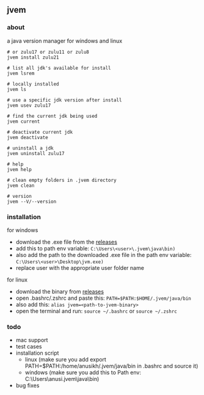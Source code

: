 ## jvem

### about
a java version manager for windows and linux

```
# or zulu17 or zulu11 or zulu8
jvem install zulu21 

# list all jdk's available for install
jvem lsrem 

# locally installed
jvem ls

# use a specific jdk version after install
jvem usev zulu17

# find the current jdk being used
jvem current

# deactivate current jdk
jvem deactivate

# uninstall a jdk
jvem uninstall zulu17

# help
jvem help

# clean empty folders in .jvem directory
jvem clean

# version
jvem --V/--version
```

### installation
for windows
- download the .exe file from the [releases](https://github.com/anusikh/jvem/releases)
- add this to path env variable: `C:\Users\<user>\.jvem\java\bin)`
- also add the path to the downloaded .exe file in the path env variable: `C:\Users\<user>\Desktop\jvm.exe)`
- replace user with the appropriate user folder name

for linux
- download the binary from [releases](https://github.com/anusikh/jvem/releases)
- open .bashrc/.zshrc and paste this: `PATH=$PATH:$HOME/.jvem/java/bin`
- also add this: `alias jvem=<path-to-jvem-binary>`
- open the terminal and run: `source ~/.bashrc` or `source ~/.zshrc`

### todo
- mac support
- test cases
- installation script
  - linux (make sure you add export PATH=$PATH:/home/anusikh/.jvem/java/bin in .bashrc and source it)
  - windows (make sure you add this to Path env: C:\Users\anusi\.jvem\java\bin)
- bug fixes